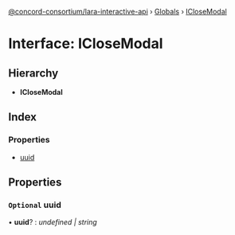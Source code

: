 [@concord-consortium/lara-interactive-api](../README.md) › [Globals](../globals.md) › [ICloseModal](iclosemodal.md)

# Interface: ICloseModal

## Hierarchy

* **ICloseModal**

## Index

### Properties

* [uuid](iclosemodal.md#optional-uuid)

## Properties

### `Optional` uuid

• **uuid**? : *undefined | string*

